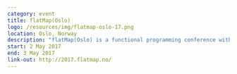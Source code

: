 ```yaml
---
category: event
title: flatMap(Oslo)
logo: /resources/img/flatmap-oslo-17.png
location: Oslo, Norway
description: "flatMap(Oslo) is a functional programming conference with focus on Scala and the Java Virtual Machine"
start: 2 May 2017
end: 3 May 2017
link-out: http://2017.flatmap.no/
---
```

